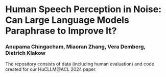 # Human Speech Perception in Noise: Can Large Language Models Paraphrase to Improve It?
### Anupama Chingacham, Miaoran Zhang, Vera Demberg, Dietrich Klakow
The repository consists of data (including human evaluation) and code created for our HuCLLM@ACL 2024 paper. 
